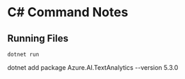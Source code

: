 # C# Command Notes

## Running Files

```
dotnet run
```

dotnet add package Azure.AI.TextAnalytics --version 5.3.0

